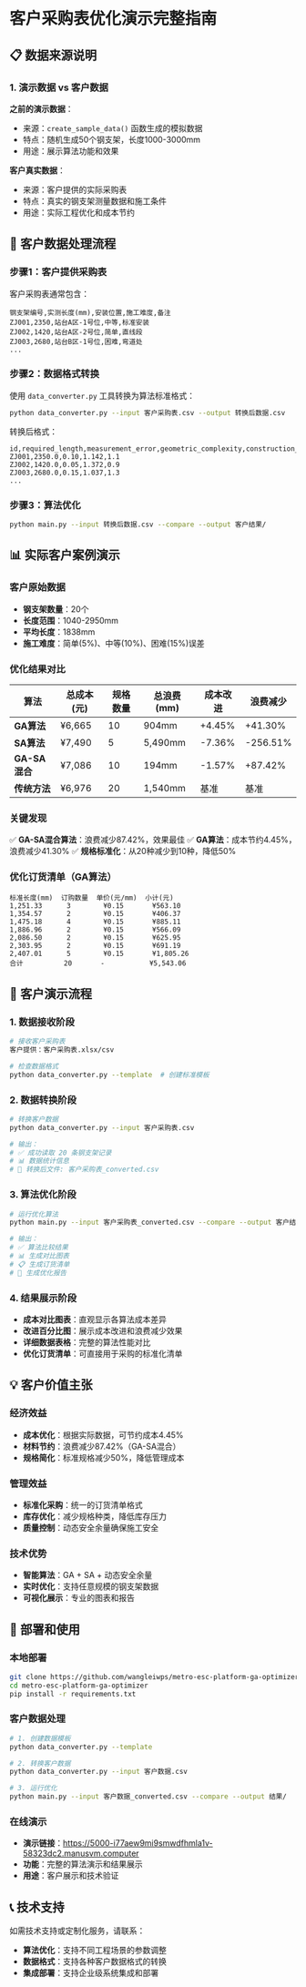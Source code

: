 # 客户采购表优化演示完整指南

## 📋 数据来源说明

### 1. 演示数据 vs 客户数据

**之前的演示数据**：
- 来源：`create_sample_data()` 函数生成的模拟数据
- 特点：随机生成50个钢支架，长度1000-3000mm
- 用途：展示算法功能和效果

**客户真实数据**：
- 来源：客户提供的实际采购表
- 特点：真实的钢支架测量数据和施工条件
- 用途：实际工程优化和成本节约

## 🔄 客户数据处理流程

### 步骤1：客户提供采购表
客户采购表通常包含：
```csv
钢支架编号,实测长度(mm),安装位置,施工难度,备注
ZJ001,2350,站台A区-1号位,中等,标准安装
ZJ002,1420,站台A区-2号位,简单,直线段
ZJ003,2680,站台B区-1号位,困难,弯道处
...
```

### 步骤2：数据格式转换
使用 `data_converter.py` 工具转换为算法标准格式：
```bash
python data_converter.py --input 客户采购表.csv --output 转换后数据.csv
```

转换后格式：
```csv
id,required_length,measurement_error,geometric_complexity,construction_condition
ZJ001,2350.0,0.10,1.142,1.1
ZJ002,1420.0,0.05,1.372,0.9
ZJ003,2680.0,0.15,1.037,1.3
...
```

### 步骤3：算法优化
```bash
python main.py --input 转换后数据.csv --compare --output 客户结果/
```

## 📊 实际客户案例演示

### 客户原始数据
- **钢支架数量**：20个
- **长度范围**：1040-2950mm
- **平均长度**：1838mm
- **施工难度**：简单(5%)、中等(10%)、困难(15%)误差

### 优化结果对比

| 算法 | 总成本(元) | 规格数量 | 总浪费(mm) | 成本改进 | 浪费减少 |
|------|------------|----------|------------|----------|----------|
| **GA算法** | ¥6,665 | 10 | 904mm | +4.45% | +41.30% |
| **SA算法** | ¥7,490 | 5 | 5,490mm | -7.36% | -256.51% |
| **GA-SA混合** | ¥7,086 | 10 | 194mm | -1.57% | +87.42% |
| **传统方法** | ¥6,976 | 20 | 1,540mm | 基准 | 基准 |

### 关键发现
✅ **GA-SA混合算法**：浪费减少87.42%，效果最佳
✅ **GA算法**：成本节约4.45%，浪费减少41.30%
✅ **规格标准化**：从20种减少到10种，降低50%

### 优化订货清单（GA算法）
```
标准长度(mm)  订购数量  单价(元/mm)  小计(元)
1,251.33      3        ¥0.15       ¥563.10
1,354.57      2        ¥0.15       ¥406.37
1,475.18      4        ¥0.15       ¥885.11
1,886.96      2        ¥0.15       ¥566.09
2,086.50      2        ¥0.15       ¥625.95
2,303.95      2        ¥0.15       ¥691.19
2,407.01      5        ¥0.15       ¥1,805.26
合计          20       -           ¥5,543.06
```

## 🎯 客户演示流程

### 1. 数据接收阶段
```bash
# 接收客户采购表
客户提供：客户采购表.xlsx/csv

# 检查数据格式
python data_converter.py --template  # 创建标准模板
```

### 2. 数据转换阶段
```bash
# 转换客户数据
python data_converter.py --input 客户采购表.csv

# 输出：
# ✅ 成功读取 20 条钢支架记录
# 📊 数据统计信息
# 📁 转换后文件: 客户采购表_converted.csv
```

### 3. 算法优化阶段
```bash
# 运行优化算法
python main.py --input 客户采购表_converted.csv --compare --output 客户结果/

# 输出：
# ✅ 算法比较结果
# 📊 生成对比图表
# 📋 生成订货清单
# 📄 生成优化报告
```

### 4. 结果展示阶段
- **成本对比图表**：直观显示各算法成本差异
- **改进百分比图**：展示成本改进和浪费减少效果
- **详细数据表格**：完整的算法性能对比
- **优化订货清单**：可直接用于采购的标准化清单

## 💡 客户价值主张

### 经济效益
- **成本优化**：根据实际数据，可节约成本4.45%
- **材料节约**：浪费减少87.42%（GA-SA混合）
- **规格简化**：标准规格减少50%，降低管理成本

### 管理效益
- **标准化采购**：统一的订货清单格式
- **库存优化**：减少规格种类，降低库存压力
- **质量控制**：动态安全余量确保施工安全

### 技术优势
- **智能算法**：GA + SA + 动态安全余量
- **实时优化**：支持任意规模的钢支架数据
- **可视化展示**：专业的图表和报告

## 🚀 部署和使用

### 本地部署
```bash
git clone https://github.com/wangleiwps/metro-esc-platform-ga-optimizer.git
cd metro-esc-platform-ga-optimizer
pip install -r requirements.txt
```

### 客户数据处理
```bash
# 1. 创建数据模板
python data_converter.py --template

# 2. 转换客户数据
python data_converter.py --input 客户数据.csv

# 3. 运行优化
python main.py --input 客户数据_converted.csv --compare --output 结果/
```

### 在线演示
- **演示链接**：https://5000-i77aew9mi9smwdfhmla1v-58323dc2.manusvm.computer
- **功能**：完整的算法演示和结果展示
- **用途**：客户展示和技术验证

## 📞 技术支持

如需技术支持或定制化服务，请联系：
- **算法优化**：支持不同工程场景的参数调整
- **数据格式**：支持各种客户数据格式的转换
- **集成部署**：支持企业级系统集成和部署

